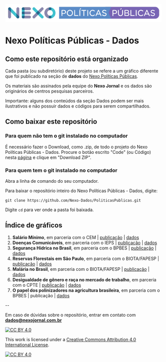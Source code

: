 <img src='https://github.com/Nexo-Dados/PoliticasPublicas/blob/main/nexopp_logofull-cor2.png'>

# Nexo Políticas Públicas - Dados

## Como este repositório está organizado

Cada pasta (ou subdiretório) deste projeto se refere a um gráfico diferente que foi publicado na seção de **dados** do [Nexo Políticas Públicas](https://pp.nexojornal.com.br/Dados/). 

Os materiais são assinados pela equipe do **Nexo Jornal** e os dados são originários de centros pesquisas parceiros.

Importante: alguns dos conteúdos da seção Dados podem ser mais ilustrativos e não possuir dados e códigos para serem compartilhados.

## Como baixar este repositório

### Para quem não tem o git instalado no computador

É necessário fazer o Download, como .zip, de todo o projeto do Nexo Políticas Públicas - Dados. Procure o botão escrito "Code" (ou Código) nesta [página](https://github.com/Nexo-Dados/PoliticasPublicas) e clique em "Download ZIP".

### Para quem tem o git instalado no computador


Abra a linha de comando do seu computador.

Para baixar o repositório inteiro do Nexo Políticas Públicas - Dados, digite:

```
git clone https://github.com/Nexo-Dados/PoliticasPublicas.git
```

Digite `cd` para ver onde a pasta foi baixada.

## Índice de gráficos

1. **Salário Mínimo**, em parceria com o CEM | [publicação](https://pp.nexojornal.com.br/Dados/2020/06/29/A-evolu%C3%A7%C3%A3o-do-n%C3%BAmero-de-aposentados-que-recebem-1-sal%C3%A1rio-m%C3%ADnimo) | [dados](https://github.com/Nexo-Dados/PoliticasPublicas/blob/master/01.SalarioMinimo)
2. **Doenças Comunicáveis**, em parceria com o IEPS | [publicação](https://pp.nexojornal.com.br/Dados/2020/06/29/A-evolu%C3%A7%C3%A3o-da-mortalidade-por-doen%C3%A7as-comunic%C3%A1veis-no-Brasil) | [dados](https://github.com/Nexo-Dados/PoliticasPublicas/tree/master/02.DoencasComunicaveis)
3. **Segurança Hídrica no Brasil**, em parceria com o BPBES | [publicação](https://pp.nexojornal.com.br/Dados/2020/08/24/O-que-%C3%A9-seguran%C3%A7a-h%C3%ADdrica-e-quais-as-regi%C3%B5es-mais-amea%C3%A7adas-no-Brasil) | [dados](https://github.com/Nexo-Dados/PoliticasPublicas/tree/master/03.SegurancaHidrica)
4. **Reservas Florestais em São Paulo**, em parceria com o BIOTA/FAPESP | [publicação](https://pp.nexojornal.com.br/Dados/2020/09/25/O-deficit-florestal-nas-propriedades-privadas-em-SP) | [dados](https://github.com/Nexo-Dados/PoliticasPublicas/tree/main/04.ReservasFlorestais)
5. **Malária no Brasil**, em parceria com o BIOTA/FAPESP | [publicação](https://pp.nexojornal.com.br/Dados/2020/11/05/Mal%C3%A1ria-onde-e-quando-ocorrem-as-interna%C3%A7%C3%B5es-no-Brasil) | [dados](https://github.com/Nexo-Dados/PoliticasPublicas/tree/main/05.MalariaBrasil)
6. **Desigualdade de gênero e raça no mercado de trabalho**, em parceria com o CPTE | [publicação](https://pp.nexojornal.com.br/Dados/2021/02/11/A-desigualdade-racial-e-de-g%C3%AAnero-no-mercado-de-trabalho-no-Brasil) | [dados](https://github.com/Nexo-Dados/PoliticasPublicas/tree/main/06.DesigualdadeGeneroRaca)
6. **O papel dos polinizadores na agricultura brasileira**, em parceria com o BPBES | publicação | [dados](https://github.com/Nexo-Dados/PoliticasPublicas/tree/main/07.Polinizadores)


--

Em caso de dúvidas sobre o repositório, entrar em contato com **dados@nexojornal.com.br**

[![CC BY 4.0][cc-by-shield]][cc-by]

This work is licensed under a [Creative Commons Attribution 4.0 International
License][cc-by].

[![CC BY 4.0][cc-by-image]][cc-by]

[cc-by]: http://creativecommons.org/licenses/by/4.0/
[cc-by-image]: https://i.creativecommons.org/l/by/4.0/88x31.png
[cc-by-shield]: https://img.shields.io/badge/License-CC%20BY%204.0-lightgrey.svg

